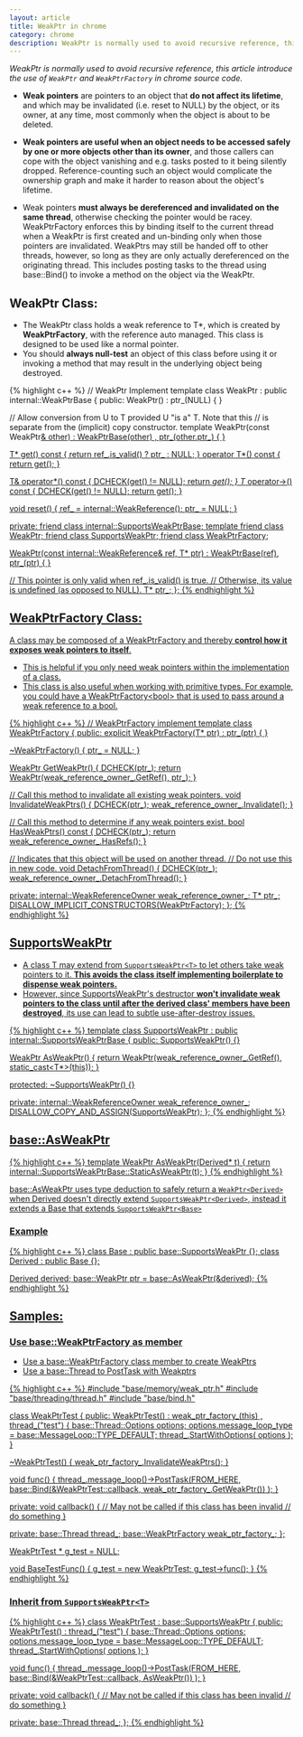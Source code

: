 ```yaml
---
layout: article
title: WeakPtr in chrome
category: chrome
description: WeakPtr is normally used to avoid recursive reference, this article introduce the use of WeakPtr and WeakPtrFactory in chrome source code.
---
```

*WeakPtr is normally used to avoid recursive reference, this article introduce the use of `WeakPtr` and `WeakPtrFactory` in chrome source code.*


- **Weak pointers** are pointers to an object that **do not affect its lifetime**, and which may be invalidated (i.e. reset to NULL) by the object, or its owner, at any time, most commonly when the object is about to be deleted.

- **Weak pointers are useful when an object needs to be accessed safely by one or more objects other than its owner**, and those callers can cope with the object vanishing and e.g. tasks posted to it being silently dropped. Reference-counting such an object would complicate the ownership graph and make it harder to reason about the object's lifetime.

- Weak pointers **must always be dereferenced and invalidated on the same thread**, otherwise checking the pointer would be racey. WeakPtrFactory enforces this by binding itself to the current thread when a WeakPtr is first created and un-binding only when those pointers are invalidated.  WeakPtrs may still be handed off to other threads, however, so long as they are only actually dereferenced on the originating thread. This includes posting tasks to the thread using base::Bind() to invoke a method on the object via the WeakPtr.


## WeakPtr Class:

- The WeakPtr class holds a weak reference to T\*, which is created by **WeakPtrFactory**, with the reference auto managed. This class is designed to be used like a normal pointer.
- You should **always null-test** an object of this class before using it or invoking a method that may result in the underlying object being destroyed.

{% highlight c++ %}
// WeakPtr Implement
template <typename T>
class WeakPtr : public internal::WeakPtrBase {
 public:
  WeakPtr() : ptr_(NULL) {
  }

  // Allow conversion from U to T provided U "is a" T. Note that this
  // is separate from the (implicit) copy constructor.
  template <typename U>
  WeakPtr(const WeakPtr<U>& other)
    : WeakPtrBase(other)
    , ptr_(other.ptr_) {
  }

  T* get() const { return ref_.is_valid() ? ptr_ : NULL; }
  operator T*() const { return get(); }

  T& operator*() const {
    DCHECK(get() != NULL);
    return *get();
  }
  T* operator->() const {
    DCHECK(get() != NULL);
    return get();
  }

  void reset() {
    ref_ = internal::WeakReference();
    ptr_ = NULL;
  }

 private:
  friend class internal::SupportsWeakPtrBase;
  template <typename U> friend class WeakPtr;
  friend class SupportsWeakPtr<T>;
  friend class WeakPtrFactory<T>;

  WeakPtr(const internal::WeakReference& ref, T* ptr)
      : WeakPtrBase(ref),
        ptr_(ptr) {
  }

  // This pointer is only valid when ref_.is_valid() is true.
  // Otherwise, its value is undefined (as opposed to NULL).
  T* ptr_;
};
{% endhighlight %}


## WeakPtrFactory Class:
A class may be composed of a WeakPtrFactory and thereby **control how it exposes weak pointers to itself**.

- This is helpful if you only need weak pointers within the implementation of a class.
- This class is also useful when working with primitive types. For example, you could have a WeakPtrFactory&lt;bool> that is used to pass around a weak reference to a bool.

{% highlight c++ %}
// WeakPtrFactory implement
template <class T>
class WeakPtrFactory {
 public:
  explicit WeakPtrFactory(T* ptr) : ptr_(ptr) {
  }

  ~WeakPtrFactory() {
    ptr_ = NULL;
  }

  WeakPtr<T> GetWeakPtr() {
    DCHECK(ptr_);
    return WeakPtr<T>(weak_reference_owner_.GetRef(), ptr_);
  }

  // Call this method to invalidate all existing weak pointers.
  void InvalidateWeakPtrs() {
    DCHECK(ptr_);
    weak_reference_owner_.Invalidate();
  }

  // Call this method to determine if any weak pointers exist.
  bool HasWeakPtrs() const {
    DCHECK(ptr_);
    return weak_reference_owner_.HasRefs();
  }

  // Indicates that this object will be used on another thread.
  // Do not use this in new code.
  void DetachFromThread() {
    DCHECK(ptr_);
    weak_reference_owner_.DetachFromThread();
  }

 private:
  internal::WeakReferenceOwner weak_reference_owner_;
  T* ptr_;
  DISALLOW_IMPLICIT_CONSTRUCTORS(WeakPtrFactory);
};
{% endhighlight %}


## SupportsWeakPtr

- A class T may extend from `SupportsWeakPtr<T>` to let others take weak pointers to it. **This avoids the class itself implementing boilerplate to dispense weak pointers.** 
- However, since SupportsWeakPtr's destructor **won't invalidate weak pointers to the class until after the derived class' members have been destroyed**, its use can lead to subtle use-after-destroy issues.

{% highlight c++ %}
template <class T>
class SupportsWeakPtr : public internal::SupportsWeakPtrBase {
 public:
  SupportsWeakPtr() {}

  WeakPtr<T> AsWeakPtr() {
    return WeakPtr<T>(weak_reference_owner_.GetRef(), static_cast<T*>(this));
  }

 protected:
  ~SupportsWeakPtr() {}

 private:
  internal::WeakReferenceOwner weak_reference_owner_;
  DISALLOW_COPY_AND_ASSIGN(SupportsWeakPtr);
};
{% endhighlight %}


## base::AsWeakPtr

{% highlight c++ %}
template <typename Derived>
WeakPtr<Derived> AsWeakPtr(Derived* t) {
  return internal::SupportsWeakPtrBase::StaticAsWeakPtr<Derived>(t);
}
{% endhighlight %}

base::AsWeakPtr uses type deduction to safely return a `WeakPtr<Derived>` when Derived doesn't directly extend `SupportsWeakPtr<Derived>`, instead it extends a Base that extends `SupportsWeakPtr<Base>`

### Example

{% highlight c++ %}
class Base : public base::SupportsWeakPtr<Producer> {};
class Derived : public Base {};

Derived derived;
base::WeakPtr<Derived> ptr = base::AsWeakPtr(&derived);
{% endhighlight %}


## Samples:

### Use base::WeakPtrFactory as member

- Use a base::WeakPtrFactory class member to create WeakPtrs
- Use a base::Thread to PostTask with Weakptrs

{% highlight c++ %}
#include "base/memory/weak_ptr.h"
#include "base/threading/thread.h"
#include "base/bind.h"

class WeakPtrTest {
public:
  WeakPtrTest() 
    : weak_ptr_factory_(this) 
    , thread_("test") {
      base::Thread::Options options;
      options.message_loop_type = base::MessageLoop::TYPE_DEFAULT;
      thread_.StartWithOptions( options );
  }

  ~WeakPtrTest() {
    weak_ptr_factory_.InvalidateWeakPtrs();
  }

  void func() {
    thread_.message_loop()->PostTask(FROM_HERE, 
      base::Bind(&WeakPtrTest::callback, weak_ptr_factory_.GetWeakPtr()) );
  }

private:
  void callback() {
    // May not be called if this class has been invalid 
    // do something
  }

private:
  base::Thread thread_;
  base::WeakPtrFactory<WeakPtrTest> weak_ptr_factory_;
};

WeakPtrTest * g_test = NULL;

void BaseTestFunc() {
  g_test = new WeakPtrTest;
  g_test->func();
}
{% endhighlight %}

### Inherit from  `SupportsWeakPtr<T>`

{% highlight c++ %}
class WeakPtrTest : base::SupportsWeakPtr<WeakPtrTest> {
public:
  WeakPtrTest() 
    : thread_("test") {
      base::Thread::Options options;
      options.message_loop_type = base::MessageLoop::TYPE_DEFAULT;
      thread_.StartWithOptions( options );
  }

  void func() {
    thread_.message_loop()->PostTask(FROM_HERE, 
      base::Bind(&WeakPtrTest::callback, AsWeakPtr()) );
  }

private:
  void callback() {
    // May not be called if this class has been invalid 
    // do something
  }

private:
  base::Thread thread_;
};
{% endhighlight %}